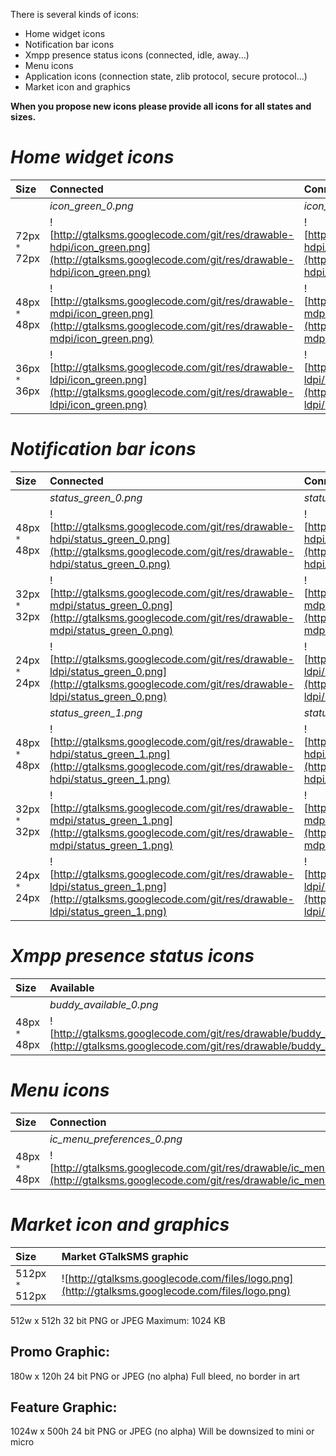 There is several kinds of icons:
  * Home widget icons
  * Notification bar icons
  * Xmpp presence status icons (connected, idle, away...)
  * Menu icons
  * Application icons (connection state, zlib protocol, secure protocol...)
  * Market icon and graphics

**When you propose new icons please provide all icons for all states and sizes.**

# _Home widget icons_ #

| **Size** | **Connected** | **Connecting** | **Disconnected** | **Folder** |
|:---------|:--------------|:---------------|:-----------------|:-----------|
|  | _icon\_green\_0.png_ | _icon\_orange\_0.png_ | _icon\_red\_0.png_ |  |
| 72px `*` 72px | ![http://gtalksms.googlecode.com/git/res/drawable-hdpi/icon_green.png](http://gtalksms.googlecode.com/git/res/drawable-hdpi/icon_green.png) | ![http://gtalksms.googlecode.com/git/res/drawable-hdpi/icon_orange.png](http://gtalksms.googlecode.com/git/res/drawable-hdpi/icon_orange.png) | ![http://gtalksms.googlecode.com/git/res/drawable-hdpi/icon_red.png](http://gtalksms.googlecode.com/git/res/drawable-hdpi/icon_red.png) | drawable-hdpi |
| 48px `*` 48px | ![http://gtalksms.googlecode.com/git/res/drawable-mdpi/icon_green.png](http://gtalksms.googlecode.com/git/res/drawable-mdpi/icon_green.png) | ![http://gtalksms.googlecode.com/git/res/drawable-mdpi/icon_orange.png](http://gtalksms.googlecode.com/git/res/drawable-mdpi/icon_orange.png) | ![http://gtalksms.googlecode.com/git/res/drawable-mdpi/icon_red.png](http://gtalksms.googlecode.com/git/res/drawable-mdpi/icon_red.png) | drawable-mdpi |
| 36px `*` 36px | ![http://gtalksms.googlecode.com/git/res/drawable-ldpi/icon_green.png](http://gtalksms.googlecode.com/git/res/drawable-ldpi/icon_green.png) | ![http://gtalksms.googlecode.com/git/res/drawable-ldpi/icon_orange.png](http://gtalksms.googlecode.com/git/res/drawable-ldpi/icon_orange.png) | ![http://gtalksms.googlecode.com/git/res/drawable-ldpi/icon_red.png](http://gtalksms.googlecode.com/git/res/drawable-ldpi/icon_red.png) | drawable-ldpi |

# _Notification bar icons_ #

| **Size** | **Connected** | **Connecting** | **Disconnected** | **Folder** |
|:---------|:--------------|:---------------|:-----------------|:-----------|
|  | _status\_green\_0.png_ | _status\_orange\_0.png_ | _status\_red\_0.png_ |  |
| 48px `*` 48px | ![http://gtalksms.googlecode.com/git/res/drawable-hdpi/status_green_0.png](http://gtalksms.googlecode.com/git/res/drawable-hdpi/status_green_0.png) | ![http://gtalksms.googlecode.com/git/res/drawable-hdpi/status_orange_0.png](http://gtalksms.googlecode.com/git/res/drawable-hdpi/status_orange_0.png) | ![http://gtalksms.googlecode.com/git/res/drawable-hdpi/status_red_0.png](http://gtalksms.googlecode.com/git/res/drawable-hdpi/status_red_0.png) | drawable-hdpi |
| 32px `*` 32px | ![http://gtalksms.googlecode.com/git/res/drawable-mdpi/status_green_0.png](http://gtalksms.googlecode.com/git/res/drawable-mdpi/status_green_0.png) | ![http://gtalksms.googlecode.com/git/res/drawable-mdpi/status_orange_0.png](http://gtalksms.googlecode.com/git/res/drawable-mdpi/status_orange_0.png) | ![http://gtalksms.googlecode.com/git/res/drawable-mdpi/status_red_0.png](http://gtalksms.googlecode.com/git/res/drawable-mdpi/status_red_0.png) | drawable-mdpi |
| 24px `*` 24px | ![http://gtalksms.googlecode.com/git/res/drawable-ldpi/status_green_0.png](http://gtalksms.googlecode.com/git/res/drawable-ldpi/status_green_0.png) | ![http://gtalksms.googlecode.com/git/res/drawable-ldpi/status_orange_0.png](http://gtalksms.googlecode.com/git/res/drawable-ldpi/status_orange_0.png) | ![http://gtalksms.googlecode.com/git/res/drawable-ldpi/status_red_0.png](http://gtalksms.googlecode.com/git/res/drawable-ldpi/status_red_0.png) | drawable-ldpi |
|  | _status\_green\_1.png_ | _status\_orange\_1.png_ | _status\_red\_1.png_ |  |
| 48px `*` 48px | ![http://gtalksms.googlecode.com/git/res/drawable-hdpi/status_green_1.png](http://gtalksms.googlecode.com/git/res/drawable-hdpi/status_green_1.png) | ![http://gtalksms.googlecode.com/git/res/drawable-hdpi/status_orange_1.png](http://gtalksms.googlecode.com/git/res/drawable-hdpi/status_orange_1.png) | ![http://gtalksms.googlecode.com/git/res/drawable-hdpi/status_red_1.png](http://gtalksms.googlecode.com/git/res/drawable-hdpi/status_red_1.png) | drawable-hdpi |
| 32px `*` 32px | ![http://gtalksms.googlecode.com/git/res/drawable-mdpi/status_green_1.png](http://gtalksms.googlecode.com/git/res/drawable-mdpi/status_green_1.png) | ![http://gtalksms.googlecode.com/git/res/drawable-mdpi/status_orange_1.png](http://gtalksms.googlecode.com/git/res/drawable-mdpi/status_orange_1.png) | ![http://gtalksms.googlecode.com/git/res/drawable-mdpi/status_red_1.png](http://gtalksms.googlecode.com/git/res/drawable-mdpi/status_red_1.png) | drawable-mdpi |
| 24px `*` 24px | ![http://gtalksms.googlecode.com/git/res/drawable-ldpi/status_green_1.png](http://gtalksms.googlecode.com/git/res/drawable-ldpi/status_green_1.png) | ![http://gtalksms.googlecode.com/git/res/drawable-ldpi/status_orange_1.png](http://gtalksms.googlecode.com/git/res/drawable-ldpi/status_orange_1.png) | ![http://gtalksms.googlecode.com/git/res/drawable-ldpi/status_red_1.png](http://gtalksms.googlecode.com/git/res/drawable-ldpi/status_red_1.png) | drawable-ldpi |

# _Xmpp presence status icons_ #

| **Size** | **Available** | **Away** | **Busy** | **Login** (not used yet) | **Logout** (not used yet) | **Offline** | **Folder** |
|:---------|:--------------|:---------|:---------|:-------------------------|:--------------------------|:------------|:-----------|
|  | _buddy\_available\_0.png_ | _buddy\_away\_0.png_ | _buddy\_busy\_0.png_ | _buddy\_login\_0.png_ | _buddy\_logout\_0.png_ | _buddy\_offline\_0.png_ |  |
| 48px `*` 48px | ![http://gtalksms.googlecode.com/git/res/drawable/buddy_available.png](http://gtalksms.googlecode.com/git/res/drawable/buddy_available.png) | ![http://gtalksms.googlecode.com/git/res/drawable/buddy_away.png](http://gtalksms.googlecode.com/git/res/drawable/buddy_away.png) | ![http://gtalksms.googlecode.com/git/res/drawable/buddy_busy.png](http://gtalksms.googlecode.com/git/res/drawable/buddy_busy.png) | ![http://gtalksms.googlecode.com/git/res/drawable/buddy_login.png](http://gtalksms.googlecode.com/git/res/drawable/buddy_login.png) | ![http://gtalksms.googlecode.com/git/res/drawable/buddy_logout.png](http://gtalksms.googlecode.com/git/res/drawable/buddy_logout.png) | ![http://gtalksms.googlecode.com/git/res/drawable/buddy_offline.png](http://gtalksms.googlecode.com/git/res/drawable/buddy_offline.png) | drawable |

# _Menu icons_ #

| **Size** | **Connection** | **Folder** |
|:---------|:---------------|:-----------|
|  | _ic\_menu\_preferences\_0.png_ |  |
| 48px `*` 48px | ![http://gtalksms.googlecode.com/git/res/drawable/ic_menu_preferences.png](http://gtalksms.googlecode.com/git/res/drawable/ic_menu_preferences.png) | drawable |

# _Market icon and graphics_ #

| **Size** | **Market GTalkSMS graphic** |
|:---------|:----------------------------|
| 512px `*` 512px | ![http://gtalksms.googlecode.com/files/logo.png](http://gtalksms.googlecode.com/files/logo.png) |

512w x 512h
32 bit PNG or JPEG
Maximum: 1024 KB

## Promo Graphic: ##
180w x 120h
24 bit PNG or JPEG (no alpha)
Full bleed, no border in art

## Feature Graphic: ##
1024w x 500h
24 bit PNG or JPEG (no alpha)
Will be downsized to mini or micro